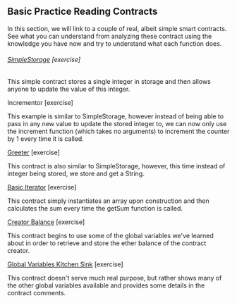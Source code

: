## Basic Practice Reading Contracts

In this section, we will link to a couple of real, albeit simple smart contracts.  See what you can understand from analyzing these contract using the knowledge you have now and try to understand what each function does.

###### [SimpleStorage](https://gist.github.com/naterush/79b585a5cdd9537fc0af95b75458b87d) \[exercise\]

This simple contract stores a single integer in storage and then allows anyone to update the value of this integer.

Incrementor \[exercise\]

This example is similar to SimpleStorage, however instead of being able to pass in any new value to update the stored integer to, we can now only use the increment function \(which takes no arguments\) to increment the counter by 1 every time it is called.

[Greeter](https://github.com/fivedogit/solidity-baby-steps/blob/master/contracts/05_greeter.sol) \[exercise\]

This contract is also similar to SimpleStorage, however, this time instead of integer being stored, we store and get a String.

[Basic Iterator](https://github.com/fivedogit/solidity-baby-steps/blob/master/contracts/08_basiciterator.sol) \[exercise\]

This contract simply instantiates an array upon construction and then calculates the sum every time the getSum function is called.

[Creator Balance](https://github.com/fivedogit/solidity-baby-steps/blob/master/contracts/10_creator_balance_checker.sol) \[exercise\]

This contract begins to use some of the global variables we've learned about in order to retrieve and store the ether balance of the contract creator.

[Global Variables Kitchen Sink](https://github.com/fivedogit/solidity-baby-steps/blob/master/contracts/15_basic_info_getter.sol) \[exercise\]

This contract doesn't serve much real purpose, but rather shows many of the other global variables available and provides some details in the contract comments.




